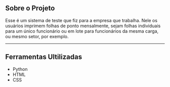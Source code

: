 ## Sobre o Projeto

Esse é um sistema de teste que fiz para a empresa que trabalha. Nele os usuários imprimem folhas de ponto mensalmente, sejam folhas individuais para um único funcionário ou em lote para funcionários da mesma carga, ou mesmo setor, por exemplo.

---

## Ferramentas Ultilizadas 

 - Python
 - HTML
 - CSS
